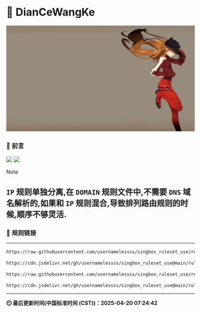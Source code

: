 
# 🧸 DianCeWangKe
![](https://raw.githubusercontent.com/usernamelessss/picture-bed/main/images/202504042256831.jpg)
### 📣 前言
![](https://shields.io/badge/-移除重复规则-ff69b4) ![](https://shields.io/badge/-IP&nbsp;规则单独存放不与&nbsp;DOMAIN&nbsp;等混合-green)
> [!NOTE]
**`IP` 规则单独分离,在 `DOMAIN` 规则文件中,不需要 `DNS` 域名解析的,如果和 `IP` 规则混合,导致排列路由规则的时候,顺序不够灵活.**
---

###  🔗 规则链接
---

```url
https://raw.githubusercontent.com/usernamelessss/singbox_ruleset_use/refs/heads/main/rule/DianCeWangKe/DianCeWangKe_No_IP.json
```

```url
https://cdn.jsdelivr.net/gh/usernamelessss/singbox_ruleset_use@main/rule/DianCeWangKe/DianCeWangKe_No_IP.json
```

```url
https://raw.githubusercontent.com/usernamelessss/singbox_ruleset_use/refs/heads/main/rule/DianCeWangKe/DianCeWangKe_No_IP.srs
```

```url
https://cdn.jsdelivr.net/gh/usernamelessss/singbox_ruleset_use@main/rule/DianCeWangKe/DianCeWangKe_No_IP.srs
```

---
**⏲️ 最后更新时间(中国标准时间 (CST))：2025-04-20 07:24:42**